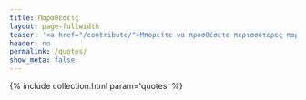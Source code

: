 ```yaml
---
title: Παραθέσεις
layout: page-fullwidth
teaser: '<a href="/contribute/">Μπορείτε να προσθέσετε περισσότερες παραθέσεις σύμφωνα με τις οδηγίες</a>'
header: no
permalink: /quotes/
show_meta: false
---
```


{% include collection.html param='quotes' %}
